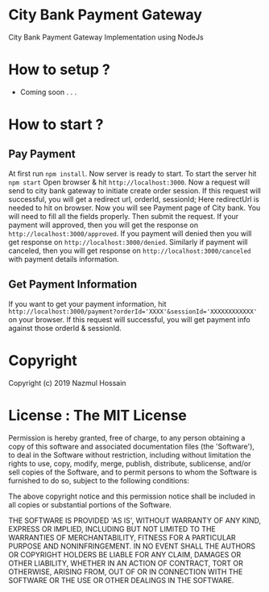 # City Bank Payment Gateway
City Bank Payment Gateway Implementation using NodeJs

# How to setup ?
- Coming soon . . .

# How to start ?
## Pay Payment
At first run ```npm install```. Now server is ready to start.
To start the server hit ```npm start```
Open browser & hit `http://localhost:3000`. Now a request will send to city bank gateway to initiate create order session. If this request will successful, you will get a redirect url, orderId, sessionId; Here redirectUrl is needed to hit on browser. Now you will see Payment page of City bank. You will need to fill all the fields properly. Then submit the request. 
If your payment will approved, then you will get the response on `http://localhost:3000/approved`. 
If you payment will denied then you will get response on `http://localhost:3000/denied`. 
Similarly if payment will canceled, then you will get response on `http://localhost:3000/canceled` with payment details information.

## Get Payment Information
If you want to get your payment information, hit 
`http://localhost:3000/payment?orderId='XXXX'&sessionId='XXXXXXXXXXXX'` on your browser. If this request will successful, you will get payment info against those orderId & sessionId.

# Copyright

Copyright (c) 2019 Nazmul Hossain

# License : The MIT License

Permission is hereby granted, free of charge, to any person obtaining a copy of this software and associated documentation files (the 'Software'), to deal in the Software without restriction, including without limitation the rights to use, copy, modify, merge, publish, distribute, sublicense, and/or sell copies of the Software, and to permit persons to whom the Software is furnished to do so, subject to the following conditions:

The above copyright notice and this permission notice shall be included in all copies or substantial portions of the Software.

THE SOFTWARE IS PROVIDED 'AS IS', WITHOUT WARRANTY OF ANY KIND, EXPRESS OR IMPLIED, INCLUDING BUT NOT LIMITED TO THE WARRANTIES OF MERCHANTABILITY, FITNESS FOR A PARTICULAR PURPOSE AND NONINFRINGEMENT. IN NO EVENT SHALL THE AUTHORS OR COPYRIGHT HOLDERS BE LIABLE FOR ANY CLAIM, DAMAGES OR OTHER LIABILITY, WHETHER IN AN ACTION OF CONTRACT, TORT OR OTHERWISE, ARISING FROM, OUT OF OR IN CONNECTION WITH THE SOFTWARE OR THE USE OR OTHER DEALINGS IN THE SOFTWARE.
